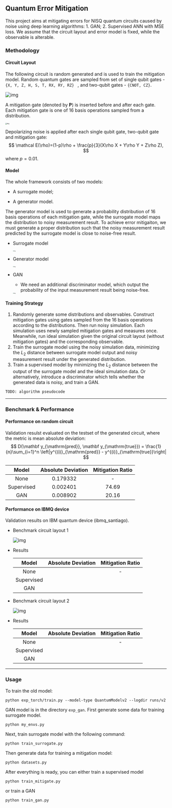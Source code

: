 ## Quantum Error Mitigation

This project aims at mitigating errors for NISQ quantum circuits caused by noise using deep learning algorithms: 1. GAN; 2. Supervised ANN with MSE loss. We assume that the circuit layout and error model is fixed, while the observable is alterable.



### Methodology

#### Circuit Layout

The following circuit is random generated and is used to train the mitigation model. Random quantum gates are sampled from set of single qubit gates - `{X, Y, Z, H, S, T, RX, RY, RZ} ` , and two-qubit gates - `{CNOT, CZ}`.

![img]()

A mitigation gate (denoted by $\mathbf{P}$) is inserted before and after each gate. Each mitigation gate is one of 16 basis operations sampled from a distribution.

<img src="https://github.com/EXPmaster/QuantumErrorMitigation/raw/master/imgs/basis_ops.png" alt="img" style="zoom: 30%;" /> 

Depolarizing noise is applied after each single qubit gate, two-qubit gate and mitigation gate:
$$
\mathcal E(\rho)=(1-p)\rho + \frac{p}{3}(X\rho X + Y\rho Y + Z\rho Z),
$$
where $p=0.01$.



#### Model

The whole framework consists of two models:

* A surrogate model;

* A generator model.

The generator model is used to generate a probability distribution of 16 basis operations of each mitigation gate, while the surrogate model maps the distribution to noisy measurement result. To achieve error mitigaiton, we must generate a proper distribution such that the noisy measurement result predicted by the surrogate model is close to noise-free result.

* Surrogate model

  <img src="https://github.com/EXPmaster/QuantumErrorMitigation/raw/master/imgs/surrogate_model.png" alt="img" style="zoom:20%;" />

* Generator model

  <img src="https://github.com/EXPmaster/QuantumErrorMitigation/raw/master/imgs/generator.png" alt="img" style="zoom:20%;" />

* GAN

  * We need an additional discriminator model, which output the probability of  the input measurement result being noise-free.

  <img src="https://github.com/EXPmaster/QuantumErrorMitigation/raw/master/imgs/discriminator.png" alt="img" style="zoom:20%;" />



#### Training Strategy

1. Randomly generate some distributions and observables. Construct mitigation gates using gates sampled from the 16 basis operations according to the distributions. Then run noisy simulation. Each simulation uses newly sampled mitigation gates and measures once. Meanwhile, run ideal simulation given the original circuit layout (without mitigation gates) and the corresponding observable.
2. Train the surrogate model using the noisy simulation data, minimizing the $L_2$ distance between surrogate model output and noisy measurement result under the generated distribution.
3. Train a supervised model by minimizing the $L_2$ distance between the output of the surrogate model and the ideal simulation data. Or alternatively, introduce a discriminator which tells whether the generated data is noisy, and train a GAN.

`TODO: algorithm pseudocode` 

---

### Benchmark & Performance

#### Performance on random circuit

Validation resulst evaluated on the testset of the generated circuit, where the metric is mean absolute deviation:
$$
D(\mathbf y_{\mathrm{pred}}, \mathbf y_{\mathrm{true}}) = \frac{1}{n}\sum_{i=1}^n \left|y^{(i)}_{\mathrm{pred}} - y^{(i)}_{\mathrm{true}}\right|
$$

|   Model    | Absolute Deviation | Mitigation Ratio |
| :--------: | :----------------: | :--------------: |
|    None    |      0.179332      |        -         |
| Supervised |      0.002401      |      74.69       |
|    GAN     |      0.008902      |      20.16       |



#### Performance on IBMQ device

Validation results on IBM quantum device (ibmq_santiago).

* Benchmark circuit layout 1

  ![img](https://github.com/EXPmaster/QuantumErrorMitigation/raw/master/imgs/twoqubit_circuit.png)

* Results

  |   Model    | Absolute Deviation | Mitigation Ratio |
  | :--------: | :----------------: | :--------------: |
  |    None    |                    |        -         |
  | Supervised |                    |                  |
  |    GAN     |                    |                  |



* Benchmark circuit layout 2

  ![img](https://github.com/EXPmaster/QuantumErrorMitigation/raw/master/imgs/swaptest_circuit.png)

* Results

  |   Model    | Absolute Deviation | Mitigation Ratio |
  | :--------: | :----------------: | :--------------: |
  |    None    |                    |        -         |
  | Supervised |                    |                  |
  |    GAN     |                    |                  |

---


### Usage
To train the old model:
```
python exp_torch/train.py --model-type QuantumModelv2 --logdir runs/v2
```

GAN model is in the directory `exp_gan`. First generate some data for training surrogate model.
```
python my_envs.py
```

Next, train surrogate model with the following command:
```
python train_surrogate.py
```

Then generate data for training a mitigation model:
```
python datasets.py
```

After everything is ready, you can either train a supervised model
```
python train_mitigate.py
```

or train a GAN
```
python train_gan.py
```